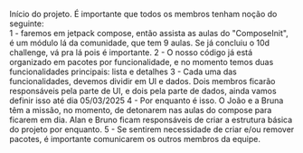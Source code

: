 Início do projeto.
É importante que todos os membros tenham noção do seguinte:<br>
1 - faremos em jetpack compose, então assista as aulas do "ComposeInit", é um módulo lá da comunidade, que tem 9 aulas. Se já concluiu o 10d challenge, vá pra lá pois é importante.
2 - O nosso código já está organizado em pacotes por funcionalidade, e no momento temos duas funcionalidades principais: lista e detalhes
3 - Cada uma das funcionalidades, devemos dividir em UI e dados. Dois membros ficarão responsáveis pela parte de UI, e dois pela parte de dados, ainda vamos definir isso até dia 05/03/2025
4 - Por enquanto é isso. O João e a Bruna têm a missão, no momento, de detonarem nas aulas do compose para ficarem em dia. Alan e Bruno ficam responsáveis de criar a estrutura básica do projeto por enquanto.
5 - Se sentirem necessidade de criar e/ou remover pacotes, é importante comunicarem os outros membros da equipe.
